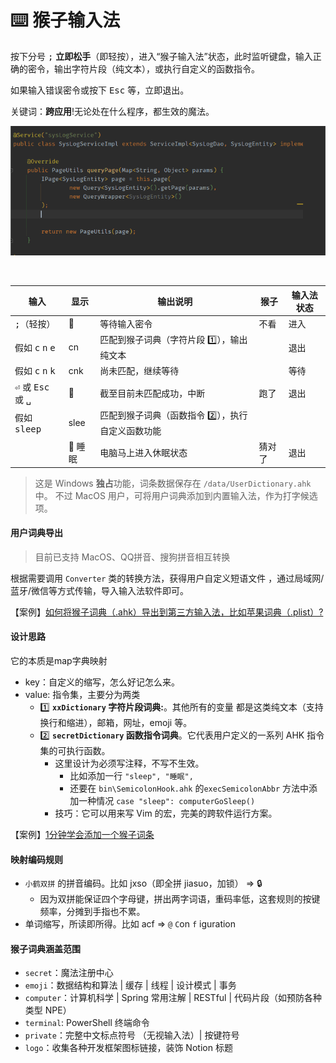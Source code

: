 # ⌨️ 猴子输入法

按下分号 <kbd>;</kbd> **立即松手**（即轻按），进入“猴子输入法”状态，此时监听键盘，输入正确的密令，输出字符片段（纯文本），或执行自定义的函数指令。

如果输入错误密令或按下 <kbd>Esc</kbd> 等，立即退出。

关键词：**跨应用**!无论处在什么程序，都生效的魔法。

![print_snippets](../img/hook_cne.gif)

&nbsp;

| 输入                                                              | 显示   | 输出说明                                       | 猴子   | 输入法状态 |
| ----------------------------------------------------------------- | ------ | ---------------------------------------------- | ------ | ---------- |
| <kbd>;</kbd>（轻按）                                              | 🙈      | 等待输入密令                                   | 不看   | 进入       |
| 假如 <kbd>c</kbd> <kbd>n</kbd> <kbd>e</kbd>                       | cn     | 匹配到猴子词典（字符片段 1️⃣），输出纯文本 |        | 退出       |
| 假如 <kbd>c</kbd> <kbd>n</kbd> <kbd>k</kbd>                       | cnk    | 尚未匹配，继续等待                             |        | 等待       |
| <kbd>⏎</kbd> 或 <kbd>Esc</kbd> 或 <kbd>␣</kbd>                    | 💨      | 截至目前未匹配成功，中断                       | 跑了   | 退出       |
| 假如 <kbd>s</kbd><kbd>l</kbd><kbd>e</kbd><kbd>e</kbd><kbd>p</kbd> | slee   | 匹配到猴子词典（函数指令 2️⃣），执行自定义函数功能           |        |
|                                                                   | 🙉 睡眠 | 电脑马上进入休眠状态                           | 猜对了 | 退出       |

> 这是 Windows **独占**功能，词条数据保存在 `/data/UserDictionary.ahk` 中。 不过 MacOS 用户，可将用户词典添加到内置输入法，作为打字候选项。

#### 用户词典导出

> 目前已支持 MacOS、QQ拼音、搜狗拼音相互转换

根据需要调用 `Converter` 类的转换方法，获得用户自定义短语文件 ，通过局域网/蓝牙/微信等方式传输，导入输入法软件即可。

【案例】[如何将猴子词典（.ahk）导出到第三方输入法，比如苹果词典（.plist）?](zh-cn/note/export-monkey-dict.md)

#### 设计思路

它的本质是map字典映射

- key：自定义的缩写，怎么好记怎么来。
- value: 指令集，主要分为两类
    - 1️⃣ **`xxDictionary` 字符片段词典:**。其他所有的变量 都是这类纯文本（支持换行和缩进），邮箱，网址，emoji 等。
    - 2️⃣ **`secretDictionary` 函数指令词典**。它代表用户定义的一系列 AHK 指令集的可执行函数。
        - 这里设计为必须写注释，不写不生效。
            - 比如添加一行 `"sleep", "睡眠",`
            - 还要在 `bin\SemicolonHook.ahk` 的`execSemicolonAbbr` 方法中添加一种情况 `case "sleep": computerGoSleep()`
        - 技巧：它可以用来写 Vim 的宏，完美的跨软件运行方案。

【案例】[1分钟学会添加一个猴子词条](zh-cn/note/add-monkey-dict.md)

#### 映射编码规则

- `小鹤双拼` 的拼音编码。比如 jxso（即全拼 jiasuo，加锁） ⇒ 🔒
    - 因为双拼能保证四个字母键，拼出两字词语，重码率低，这套规则的按键频率，分摊到手指也不累。
- 单词缩写，所读即所得。比如 acf ⇒ `@` `C`on `f` iguration

#### 猴子词典涵盖范围

- `secret`：魔法注册中心
- `emoji`：数据结构和算法 | 缓存 | 线程 | 设计模式 | 事务
- `computer`：计算机科学 | Spring 常用注解 | RESTful | 代码片段（如预防各种类型 NPE）
- `terminal`: PowerShell 终端命令
- `private`：完整中文标点符号 （无视输入法）| 按键符号
- `logo`：收集各种开发框架图标链接，装饰 Notion 标题